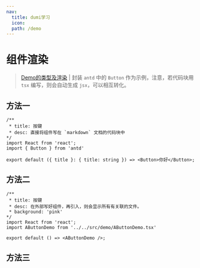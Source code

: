 ```yaml
---
nav:
  title: dumi学习
  icon: 
  path: /demo
---
```


# 组件渲染
> [Demo的类型及渲染](https://d.umijs.org/guide/demo-types) | 封装 `antd` 中的 `Button` 作为示例，注意，若代码块用 `tsx` 编写，则会自动生成 `jsx`，可以相互转化。

## 方法一

```tsx
/**
 * title: 按键
 * desc: 直接将组件写在 `markdown` 文档的代码块中
*/
import React from 'react';
import { Button } from 'antd'

export default ({ title }: { title: string }) => <Button>你好</Button>;
```

## 方法二

```tsx
/**
 * title: 按键
 * desc: 在外部写好组件，再引入，则会显示所有有关联的文件。
 * background: 'pink'
*/
import React from 'react';
import AButtonDemo from '../../src/demo/AButtonDemo.tsx'

export default () => <AButtonDemo />;
```

## 方法三
<code src="../../src/demo/AButtonDemo.tsx" title="按键" desc="以`code`的形式嵌入" hideactions='["CSB"]'>
